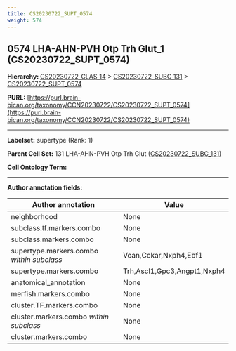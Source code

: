 ```yaml
---
title: CS20230722_SUPT_0574
weight: 574
---
```

## 0574 LHA-AHN-PVH Otp Trh Glut_1 (CS20230722_SUPT_0574)
<b>Hierarchy: </b>
[CS20230722_CLAS_14](../CS20230722_CLAS_14) >
[CS20230722_SUBC_131](../CS20230722_SUBC_131) >
[CS20230722_SUPT_0574](../CS20230722_SUPT_0574)

**PURL:** [https://purl.brain-bican.org/taxonomy/CCN20230722/CS20230722_SUPT_0574](https://purl.brain-bican.org/taxonomy/CCN20230722/CS20230722_SUPT_0574)

---


**Labelset:** supertype (Rank: 1)

**Parent Cell Set:** 131 LHA-AHN-PVH Otp Trh Glut ([CS20230722_SUBC_131](../CS20230722_SUBC_131))



**Cell Ontology Term:** 

[MARKER GENES.]: #


---

[TRANSFERRED ANNOTATIONS.]: #


[AUTHOR ANNOTATION FIELDS.]: #


**Author annotation fields:**

| Author annotation | Value |
|-------------------|-------|
|neighborhood|None|
|subclass.tf.markers.combo|None|
|subclass.markers.combo|None|
|supertype.markers.combo _within subclass_|Vcan,Cckar,Nxph4,Ebf1|
|supertype.markers.combo|Trh,Ascl1,Gpc3,Angpt1,Nxph4|
|anatomical_annotation|None|
|merfish.markers.combo|None|
|cluster.TF.markers.combo|None|
|cluster.markers.combo _within subclass_|None|
|cluster.markers.combo|None|
